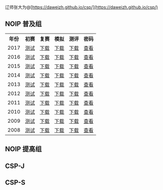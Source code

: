 辽师张大为@[https://daweizh.github.io/csp/](https://daweizh.github.io/csp/)

## NOIP 普及组

<table>
  <tr>
    <th>年份</th><th>初赛</th><th>复赛</th><th>模拟</th><th>测评</th><th>密码</th></tr>
  <tr>
    <td>2017</td>
    <td><a href='1.cspj/junior-23-C++2017-pre.html' target='_blank'>测试</a></td>
    <td><a href='1.cspj/junior-rep-23-2017-C++.zip' target='_blank'>下载</a></td>
    <td><a href='1.cspj/junior-sim-23-2017-C++.zip' target='_blank'>下载</a></td>
    <td><a href='1.cspj/junior-rep-23-2017-arbiter.zip' target='_blank'>下载</a></td>
    <td><a href='1.cspj/junior-psw-23-2017-C++.png' target='_blank'>查看</a></td>
  </tr>
  <tr>
    <td>2016</td>
    <td><a href='1.cspj/junior-22-C++2016-pre.html' target='_blank'>测试</a></td>
    <td><a href='1.cspj/junior-rep-22-2016-C++.zip' target='_blank'>下载</a></td>
    <td><a href='1.cspj/junior-sim-22-2016-C++.zip' target='_blank'>下载</a></td>
    <td><a href='1.cspj/junior-rep-22-2016-arbiter.zip' target='_blank'>下载</a></td>
    <td><a href='1.cspj/junior-psw-22-2016-C++.png' target='_blank'>查看</a></td>
  </tr>
  <tr>
    <td>2015</td>
    <td><a href='1.cspj/junior-21-C++2015-pre.html' target='_blank'>测试</a></td>
    <td><a href='1.cspj/junior-rep-21-2015-C++.zip' target='_blank'>下载</a></td>
    <td><a href='1.cspj/junior-sim-21-2015-C++.zip' target='_blank'>下载</a></td>
    <td><a href='1.cspj/junior-rep-21-2015-arbiter.zip' target='_blank'>下载</a></td>
    <td><a href='1.cspj/junior-psw-21-2015-C++.png' target='_blank'>查看</a></td>
  </tr>
  <tr>
    <td>2014</td>
    <td><a href='1.cspj/junior-20-C++2014-pre.html' target='_blank'>测试</a></td>
    <td><a href='1.cspj/junior-rep-20-2014-C++.zip' target='_blank'>下载</a></td>
    <td><a href='1.cspj/junior-sim-20-2014-C++.zip' target='_blank'>下载</a></td>
    <td><a href='1.cspj/junior-rep-20-2014-arbiter.zip' target='_blank'>下载</a></td>
    <td><a href='1.cspj/junior-psw-20-2014-C++.png' target='_blank'>查看</a></td>
  </tr>
  <tr>
    <td>2013</td>
    <td><a href='1.cspj/junior-19-C++2013-pre.html' target='_blank'>测试</a></td>
    <td><a href='1.cspj/junior-rep-19-2013-C++.zip' target='_blank'>下载</a></td>
    <td><a href='1.cspj/junior-sim-19-2013-C++.zip' target='_blank'>下载</a></td>
    <td><a href='1.cspj/junior-rep-19-2013-arbiter.zip' target='_blank'>下载</a></td>
    <td><a href='1.cspj/junior-psw-19-2013-C++.png' target='_blank'>查看</a></td>
  </tr>
  <tr>
    <td>2012</td>
    <td><a href='1.cspj/junior-18-C++2012-pre.html' target='_blank'>测试</a></td>
    <td><a href='1.cspj/junior-rep-18-2012-C++.zip' target='_blank'>下载</a></td>
    <td><a href='1.cspj/junior-sim-18-2012-C++.zip' target='_blank'>下载</a></td>
    <td><a href='1.cspj/junior-rep-18-2012-arbiter.zip' target='_blank'>下载</a></td>
    <td><a href='1.cspj/junior-psw-18-2012-C++.png' target='_blank'>查看</a></td>
  </tr>
  <tr>
    <td>2011</td>
    <td><a href='1.cspj/junior-17-C++2011-pre.html' target='_blank'>测试</a></td>
    <td><a href='1.cspj/junior-rep-17-2011-C++.zip' target='_blank'>下载</a></td>
    <td><a href='1.cspj/junior-sim-17-2011-C++.zip' target='_blank'>下载</a></td>
    <td><a href='1.cspj/junior-rep-17-2011-arbiter.zip' target='_blank'>下载</a></td>
    <td><a href='1.cspj/junior-psw-17-2011-C++.png' target='_blank'>查看</a></td>
  </tr>
  <tr>
    <td>2010</td>
    <td><a href='1.cspj/junior-16-C++2010-pre.html' target='_blank'>测试</a></td>
    <td><a href='1.cspj/junior-rep-16-2010-C++.zip' target='_blank'>下载</a></td>
    <td><a href='1.cspj/junior-sim-16-2010-C++.zip' target='_blank'>下载</a></td>
    <td><a href='1.cspj/junior-rep-16-2010-arbiter.zip' target='_blank'>下载</a></td>
    <td><a href='1.cspj/junior-psw-16-2010-C++.png' target='_blank'>查看</a></td>
  </tr>
  <tr>
    <td>2009</td>
    <td><a href='1.cspj/junior-15-C++2009-pre.html' target='_blank'>测试</a></td>
    <td><a href='1.cspj/junior-rep-15-2009-C++.zip' target='_blank'>下载</a></td>
    <td><a href='1.cspj/junior-sim-15-2009-C++.zip' target='_blank'>下载</a></td>
    <td><a href='1.cspj/junior-rep-15-2009-arbiter.zip' target='_blank'>下载</a></td>
    <td><a href='1.cspj/junior-psw-15-2009-C++.png' target='_blank'>查看</a></td>
  </tr>
  <tr>
    <td>2008</td>
    <td><a href='1.cspj/junior-14-C++2008-pre.html' target='_blank'>测试</a></td>
    <td><a href='1.cspj/junior-rep-14-2008-C++.zip' target='_blank'>下载</a></td>
    <td><a href='1.cspj/junior-sim-14-2008-C++.zip' target='_blank'>下载</a></td>
    <td><a href='1.cspj/junior-rep-14-2008-arbiter.zip' target='_blank'>下载</a></td>
    <td><a href='1.cspj/junior-psw-14-2008-C++.png' target='_blank'>查看</a></td>
  </tr>
</table>

## NOIP 提高组


## CSP-J

## CSP-S

